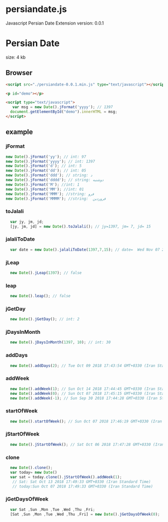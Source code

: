 # persiandate.js
Javascript Persian Date Extension
version: 0.0.1


Persian Date
==============
size: 4 kb 

## Browser

```html
<script src="./persiandate-0.0.1.min.js" type="text/javascript"></script>

<p id="demo"></p>

<script type="text/javascript">
   var msg = new Date().jFormat('yyyy'); // 1397 
  document.getElementById("demo").innerHTML = msg;
</script>

```

## example
### jFormat 
```javascript
new Date().jFormat('yy'); // int: 97
new Date().jFormat('yyyy'); // int: 1397
new Date().jFormat('d'); // int: 5
new Date().jFormat('dd'); // int: 05
new Date().jFormat('ddd'); // string: د
new Date().jFormat('dddd'); // string: دوشنبه
new Date().jFormat('M'); //int: 1
new Date().jFormat('MM'); //int: 01
new Date().jFormat('MMM'); //string: فرو
new Date().jFormat('MMMM'); //string:  فروردین
```
### toJalali 
```javascript
  var jy, jm, jd;
  [jy, jm, jd] = new Date().toJalali(); // jy=1397, jm= 7, jd= 15
```
### jalaliToDate 
```javascript
  var date = new Date().jalaliToDate(1397,7,15); // date=  Wed Nov 07 2018 17:39:44 GMT+0330 (Iran Standard Time)
```
### jLeap 
```javascript
  new Date().jLeap(1397); // false
```
### leap 
```javascript
  new Date().leap(); // false
```
### jGetDay 
```javascript
  new Date().jGetDay(); // int: 2
```
### jDaysInMonth 
```javascript
  new Date().jDaysInMonth(1397, 10); // int: 30
```
### addDays 
```javascript
  new Date().addDays(2); // Tue Oct 09 2018 17:43:54 GMT+0330 (Iran Standard Time)
```

### addWeek 
```javascript
  new Date().addWeek(1); // Sun Oct 14 2018 17:44:45 GMT+0330 (Iran Standard Time)
  new Date().addWeek(0); // Sun Oct 07 2018 17:45:15 GMT+0330 (Iran Standard Time)
  new Date().addWeek(-1); // Sun Sep 30 2018 17:44:28 GMT+0330 (Iran Standard Time)
```

### startOfWeek
```javascript
  new Date().startOfWeek(); // Sun Oct 07 2018 17:46:19 GMT+0330 (Iran Standard Time)
```
### jStartOfWeek
```javascript
  new Date().jStartOfWeek(); // Sat Oct 06 2018 17:47:28 GMT+0330 (Iran Standard Time)
```
### clone
```javascript
  new Date().clone(); 
  var today= new Date()
  var sat = today.clone().jStartOfWeek().addWeek(1);
   // Sat: Sat Oct 13 2018 17:49:33 GMT+0330 (Iran Standard Time)
   // today:Sun Oct 07 2018 17:49:33 GMT+0330 (Iran Standard Time)
```
### jGetDaysOfWeek
```javascript
  var Sat ,Sun ,Mon ,Tue ,Wed ,Thu ,Fri;
  [Sat ,Sun ,Mon ,Tue ,Wed ,Thu ,Fri] = new Date().jGetDaysOfWeek(0); 
```





